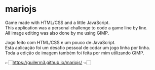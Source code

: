 # mariojs

 Game made with HTML/CSS and a little JavaScript.<br>
 This application was a personal challenge to code a game line by line.<br>
 All image editing was also done by me using GIMP.

 Jogo feito com HTML/CSS e um pouco de JavaScript.<br>
 Esta aplicação foi um desafio pessoal de codar um jogo linha por linha.<br>
 Toda a edição de imagem também foi feita por mim utilizando GIMP.

👉🏻https://guilerm3.github.io/mariojs/ 👈🏻

